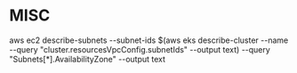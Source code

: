 # MISC

aws ec2 describe-subnets --subnet-ids $(aws eks describe-cluster --name <cluster-name> --query "cluster.resourcesVpcConfig.subnetIds" --output text) --query "Subnets[*].AvailabilityZone" --output text

